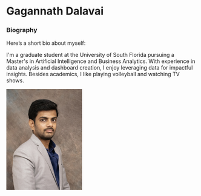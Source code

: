 # Gagannath Dalavai

### Biography
 Here’s a short bio about myself:

I'm a graduate student at the University of South Florida pursuing a Master's in Artificial Intelligence and Business Analytics. With experience in data analysis and dashboard creation, I enjoy leveraging data for impactful insights. Besides academics, I like playing volleyball and watching TV shows.

<img src="GagannathDalavai-image.jpg" alt="Alt text" width="200"/>

